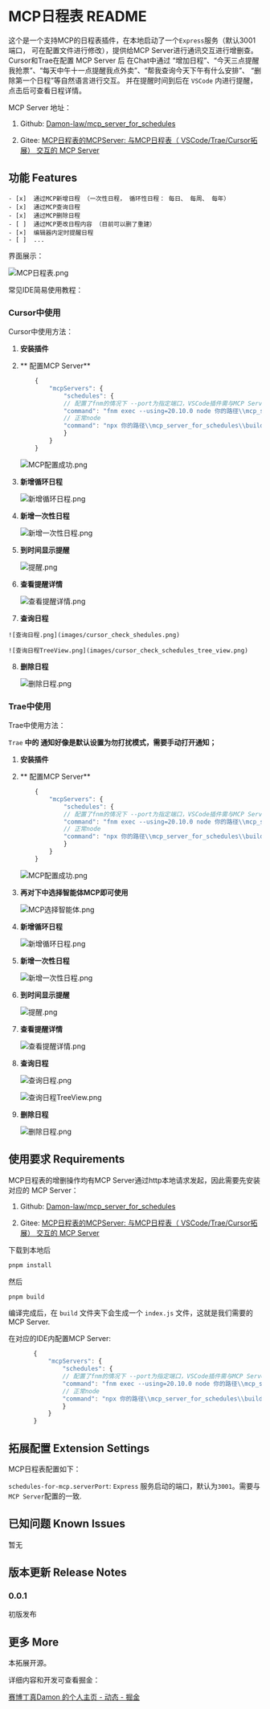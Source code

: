 <!--
 * @Author: Damon Liu
 * @Date: 2025-05-06 11:10:50
 * @LastEditors: Damon Liu
 * @LastEditTime: 2025-06-09 16:30:30
 * @Description: 
-->
# MCP日程表 README

这个是一个支持MCP的日程表插件，在本地启动了一个`Express`服务（默认3001端口， 可在配置文件进行修改），提供给MCP Server进行通讯交互进行增删查。
Cursor和Trae在配置 MCP Server 后 在Chat中通过 “增加日程”、“今天三点提醒我抢票”、“每天中午十一点提醒我点外卖”、“帮我查询今天下午有什么安排”、 “删除第一个日程”等自然语言进行交互。 并在提醒时间到后在 `VSCode` 内进行提醒，点击后可查看日程详情。

MCP Server 地址：

1. Github: [Damon-law/mcp_server_for_schedules](https://github.com/Damon-law/mcp_server_for_schedules)
    
2. Gitee: [MCP日程表的MCPServer: 与MCP日程表（ VSCode/Trae/Cursor拓展） 交互的 MCP Server](https://gitee.com/damon592/mcp_server_for_schedules)
   
## 功能 Features
    
    - [x]  通过MCP新增日程 （一次性日程， 循环性日程： 每日、 每周、 每年）
    - [x]  通过MCP查询日程 
    - [x]  通过MCP删除日程
    - [ ]  通过MCP更改日程内容 （目前可以删了重建）
    - [×]  编辑器内定时提醒日程
    - [ ]  ...  


界面展示：


![MCP日程表.png](images/normal_ui.png)




常见IDE简易使用教程：

### Cursor中使用
Cursor中使用方法：
1. **安装插件**
2. ** 配置MCP Server**
    ```js
        {
            "mcpServers": {
                "schedules": {
                // 配置了fnm的情况下 --port为指定端口，VSCode插件需与MCP Server 请求端口一致， 默认3001
                "command": "fnm exec --using=20.10.0 node 你的路径\\mcp_server_for_schedules\\build\\index.js --port 3001"
                // 正常node
                "command": "npx 你的路径\\mcp_server_for_schedules\\build\\index.js --port 3001"
                }
            }
        }
    ```
    ![MCP配置成功.png](images/cursor_mcp_setting.png)


3. **新增循环日程**


    ![新增循环日程.png](images/cursor_add_everyday_mission.png)

4. **新增一次性日程**
     

    ![新增一次性日程.png](images/cursor_add_mission_normal.png)


5.  **到时间显示提醒**
   

    ![提醒.png](images/cursor_notice.png)


6.  **查看提醒详情**
      

    ![查看提醒详情.png](images/cursor_notice_detail.png)

7.    **查询日程**

    ![查询日程.png](images/cursor_check_shedules.png)

    ![查询日程TreeView.png](images/cursor_check_schedules_tree_view.png)


8.  **删除日程**

    ![删除日程.png](images/cursor_delete_schedules.png)




### Trae中使用

Trae中使用方法：

`Trae` **中的 通知好像是默认设置为勿打扰模式，需要手动打开通知；**

1. **安装插件**
2. ** 配置MCP Server**
    ```js
        {
            "mcpServers": {
                "schedules": {
                // 配置了fnm的情况下 --port为指定端口，VSCode插件需与MCP Server 请求端口一致， 默认3001
                "command": "fnm exec --using=20.10.0 node 你的路径\\mcp_server_for_schedules\\build\\index.js --port 3001"
                // 正常node
                "command": "npx 你的路径\\mcp_server_for_schedules\\build\\index.js --port 3001"
                }
            }
        }
    ```

    ![MCP配置成功.png](images/trae_mcp_setting.png)

3. **再对下中选择智能体MCP即可使用**
   
   
   ![MCP选择智能体.png](images/trae_select_mcp.png) 
  

4. **新增循环日程**
  
   ![新增循环日程.png](images/trae_add_everyday_mission.png)


5. **新增一次性日程**


   ![新增一次性日程.png](images/trae_add_mission_normal.png)



6.  **到时间显示提醒**


    ![提醒.png](images/trae_notice.png) 


7.  **查看提醒详情**


    ![查看提醒详情.png](images/trae_notice_detail.png)


8.  **查询日程**

    ![查询日程.png](images/trae_check_schedules.png)

    ![查询日程TreeView.png](images/trae_check_schedules_tree_view.png)

9.  **删除日程**

    ![删除日程.png](images/trae_delete_schedules.png)


## 使用要求 Requirements


MCP日程表的增删操作均有MCP Server通过http本地请求发起，因此需要先安装对应的 MCP Server：

1. Github: [Damon-law/mcp_server_for_schedules](https://github.com/Damon-law/mcp_server_for_schedules)
    
2. Gitee: [MCP日程表的MCPServer: 与MCP日程表（ VSCode/Trae/Cursor拓展） 交互的 MCP Server](https://gitee.com/damon592/mcp_server_for_schedules)

下载到本地后

```bash
pnpm install
```

然后
```bash
pnpm build
```
编译完成后，在 `build` 文件夹下会生成一个 `index.js` 文件，这就是我们需要的 MCP Server.

在对应的IDE内配置MCP Server:

 ```js
        {
            "mcpServers": {
                "schedules": {
                // 配置了fnm的情况下 --port为指定端口，VSCode插件需与MCP Server 请求端口一致， 默认3001
                "command": "fnm exec --using=20.10.0 node 你的路径\\mcp_server_for_schedules\\build\\index.js --port 3001"
                // 正常node
                "command": "npx 你的路径\\mcp_server_for_schedules\\build\\index.js --port 3001"
                }
            }
        }
```

## 拓展配置 Extension Settings

MCP日程表配置如下：

`schedules-for-mcp.serverPort`: `Express` 服务启动的端口，默认为`3001`。需要与`MCP Server`配置的一致.

## 已知问题 Known Issues

暂无

## 版本更新 Release Notes


### 0.0.1

初版发布

## 更多 More

本拓展开源。

详细内容和开发可查看掘金：

[赛博丁真Damon 的个人主页 - 动态 - 掘金](https://juejin.cn/user/4332493267283560)